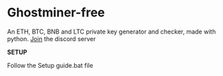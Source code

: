 # Ghostminer-free
An ETH, BTC, BNB and LTC private key generator and checker, made with python.
[Join](https://discord.gg/nuzqGvvZKH) the discord server

______________________SETUP______________________

Follow the Setup guide.bat file

